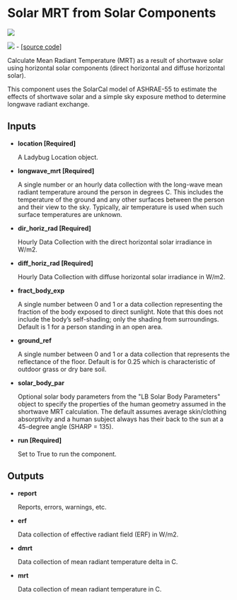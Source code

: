 # Solar MRT from Solar Components

![](../../images/components/Solar\_MRT\_from\_Solar\_Components.png)

![](../../images/icons/Solar\_MRT\_from\_Solar\_Components.png) - [\[source code\]](https://github.com/ladybug-tools/ladybug-grasshopper/blob/master/ladybug\_grasshopper/src/LB%20Solar%20MRT%20from%20Solar%20Components.py)

Calculate Mean Radiant Temperature (MRT) as a result of shortwave solar using horizontal solar components (direct horizontal and diffuse horizontal solar).

This component uses the SolarCal model of ASHRAE-55 to estimate the effects of shortwave solar and a simple sky exposure method to determine longwave radiant exchange.

## Inputs

*   **location \[Required]**

    A Ladybug Location object.&#x20;
*   **longwave\_mrt \[Required]**

    A single number or an hourly data collection with the long-wave mean radiant temperature around the person in degrees C. This includes the temperature of the ground and any other surfaces between the person and their view to the sky. Typically, air temperature is used when such surface temperatures are unknown.&#x20;
*   **dir\_horiz\_rad \[Required]**

    Hourly Data Collection with the direct horizontal solar irradiance in W/m2.&#x20;
*   **diff\_horiz\_rad \[Required]**

    Hourly Data Collection with diffuse horizontal solar irradiance in W/m2.&#x20;
*   **fract\_body\_exp**

    A single number between 0 and 1 or a data collection representing the fraction of the body exposed to direct sunlight. Note that this does not include the body’s self-shading; only the shading from surroundings. Default is 1 for a person standing in an open area.&#x20;
*   **ground\_ref**

    A single number between 0 and 1 or a data collection that represents the reflectance of the floor. Default is for 0.25 which is characteristic of outdoor grass or dry bare soil.&#x20;
*   **solar\_body\_par**

    Optional solar body parameters from the "LB Solar Body Parameters" object to specify the properties of the human geometry assumed in the shortwave MRT calculation. The default assumes average skin/clothing absorptivity and a human subject always has their back to the sun at a 45-degree angle (SHARP = 135).&#x20;
*   **run \[Required]**

    Set to True to run the component.&#x20;

## Outputs

*   **report**

    Reports, errors, warnings, etc.&#x20;
*   **erf**

    Data collection of effective radiant field (ERF) in W/m2.&#x20;
*   **dmrt**

    Data collection of mean radiant temperature delta in C.&#x20;
*   **mrt**

    Data collection of mean radiant temperature in C.&#x20;
